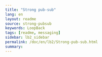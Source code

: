 ```yaml
---
title: "Strong pub-sub"
lang: en
layout: readme
source: strong-pubsub
keywords: LoopBack
tags: [readme, messaging]
sidebar: lb2_sidebar
permalink: /doc/en/lb2/Strong-pub-sub.html
summary:
---
```

